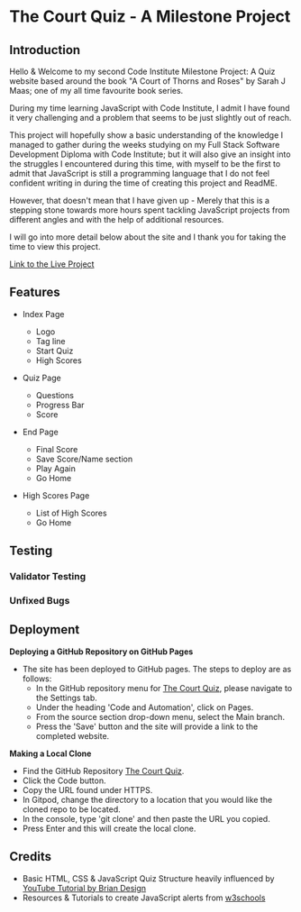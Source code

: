 # **The Court Quiz** - A Milestone Project 

## Introduction

Hello & Welcome to my second Code Institute Milestone Project:
A Quiz website based around the book "A Court of Thorns and Roses" by Sarah J Maas; one of my all time favourite book series.

During my time learning JavaScript with Code Institute, I admit I have found it very challenging and a problem that seems to be just slightly out of reach.

This project will hopefully show a basic understanding of the knowledge I managed to gather during the weeks studying on my Full Stack Software Development Diploma with Code Institute; but it will also give an insight into the struggles I encountered during this time, with myself to be the first to admit that JavaScript is still a programming language that I do not feel confident writing in during the time of creating this project and ReadME.

However, that doesn't mean that I have given up - Merely that this is a stepping stone towards more hours spent tackling JavaScript projects from different angles and with the help of additional resources.

I will go into more detail below about the site and I thank you for taking the time to view this project.

[Link to the Live Project](https://lunielu.github.io/TheCourtQuiz/)

## Features

- Index Page
    - Logo
    - Tag line
    - Start Quiz
    - High Scores

- Quiz Page
    - Questions
    - Progress Bar
    - Score

- End Page
    - Final Score
    - Save Score/Name section
    - Play Again
    - Go Home

- High Scores Page
    - List of High Scores
    - Go Home

## Testing

### Validator Testing

### Unfixed Bugs

## Deployment

**Deploying a GitHub Repository on GitHub Pages**

- The site has been deployed to GitHub pages. The steps to deploy are as follows:
    - In the GitHub repository menu for [The Court Quiz](https://github.com/LunieLu/TheCourtQuiz), please navigate to the Settings tab.
    - Under the heading 'Code and Automation', click on Pages.
    - From the source section drop-down menu, select the Main branch.
    - Press the 'Save' button and the site will provide a link to the completed website.

**Making a Local Clone**
- Find the GitHub Repository [The Court Quiz](https://github.com/LunieLu/TheCourtQuiz).
- Click the Code button.
- Copy the URL found under HTTPS.
- In Gitpod, change the directory to a location that you would like the cloned repo to be located.
- In the console, type 'git clone' and then paste the URL you copied.
- Press Enter and this will create the local clone.

## Credits

- Basic HTML, CSS & JavaScript Quiz Structure heavily influenced by [YouTube Tutorial by Brian Design](https://youtu.be/f4fB9Xg2JEY)
- Resources & Tutorials to create JavaScript alerts from [w3schools](https://www.w3schools.com/)
